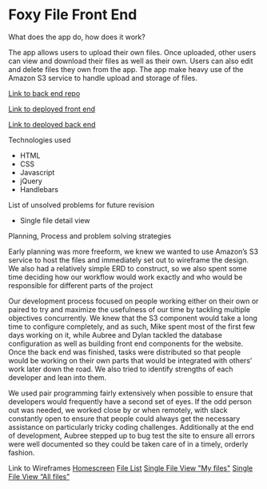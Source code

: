 # Foxy File Front End

What does the app do, how does it work?

The app allows users to upload their own files. Once uploaded, other users can view and download their files as well as their own. Users can also edit and delete files they own from the app. The app make heavy use of the Amazon S3 service to handle upload and storage of files.

[Link to back end repo](https://github.com/team-jorgie/team-project-back-end)

[Link to deployed front end](https://team-jorgie.github.io/team-project-front-end/)

[Link to deployed back end](https://warm-tor-57872.herokuapp.com/)

Technologies used
- HTML
- CSS
- Javascript
- jQuery
- Handlebars

List of unsolved problems for future revision
- Single file detail view

Planning, Process and problem solving strategies

Early planning was more freeform, we knew we wanted to use Amazon’s S3 service to host the files and immediately set out to wireframe the design. We also had a relatively simple ERD to construct, so we also spent some time deciding how our workflow would work exactly and who would be responsible for different parts of the project

Our development process focused on people working either on their own or paired to try and maximize the usefulness of our time by tackling multiple objectives concurrently. We knew that the S3 component would take a long time to configure completely, and as such, Mike spent most of the first few days working on it, while Aubree and Dylan tackled the database configuration as well as building front end components for the website. Once the back end was finished, tasks were distributed so that people would be working on their own parts that would be integrated with others’ work later down the road. We also tried to identify strengths of each developer and lean into them.

We used pair programming fairly extensively when possible to ensure that developers would frequently have a second set of eyes. If the odd person out was needed, we worked close by or when remotely, with slack constantly open to ensure that people could always get the necessary assistance on particularly tricky coding challenges. Additionally at the end of development, Aubree stepped up to bug test the site to ensure all errors were well documented so they could be taken care of in a timely, orderly fashion.

Link to Wireframes
[Homescreen](https://docs.google.com/drawings/d/1pw8pJ3O16qBPKFIDL2K8rrRc7pU_AO4ku68U0vQbRRs/edit?usp=sharing)
[File List](https://docs.google.com/drawings/d/1MD3ItmYG7E2JdPRRsPbS0VVVcLuUtNav9jsR-qYKhek/edit?usp=sharing)
[Single File View "My files"](https://docs.google.com/drawings/d/1ERzipcgSE8rG7Kp4G0ZLYj1-d6Lxn82VoBn8-qPqoXM/edit?usp=sharing)
[Single File View “All files”](https://docs.google.com/drawings/d/13mtWhu2QeejQ1Yxc8s50007WKkIki2FbKhTAC__8NbA/edit?usp=sharing)
